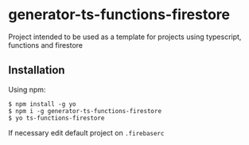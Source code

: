 # generator-ts-functions-firestore
Project intended to be used as a template for projects using typescript, functions and firestore

## Installation

Using npm:
```
$ npm install -g yo
$ npm i -g generator-ts-functions-firestore
$ yo ts-functions-firestore
```

If necessary edit default project on `.firebaserc`